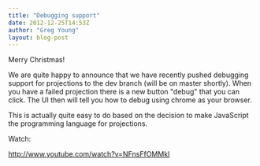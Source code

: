 ```yaml
---
title: "Debugging support"
date: 2012-12-25T14:53Z
author: "Greg Young"
layout: blog-post
---
```


Merry Christmas!

We are quite happy to announce that we have recently pushed debugging support for projections to the dev branch (will be on master shortly). When you have a failed projection there is a new button "debug" that you can click. The UI then will tell you how to debug using chrome as your browser.

This is actually quite easy to do based on the decision to make JavaScript the programming language for projections.

Watch:

http://www.youtube.com/watch?v=NFnsFfOMMkI
